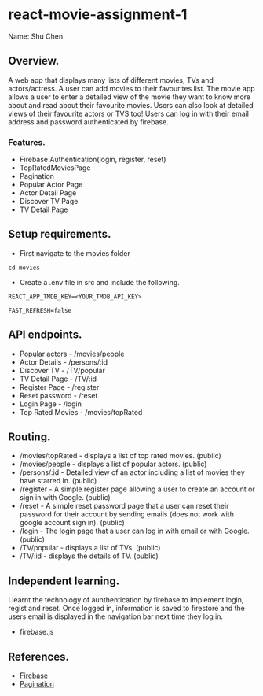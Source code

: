 # react-movie-assignment-1
Name: Shu Chen

## Overview.

A web app that displays many lists of different movies, TVs and actors/actress. A user can add movies to their favourites list.
The movie app allows a user to enter a detailed view of the movie they want to know more about and read about their favourite movies.
Users can also look at detailed views of their favourite actors or TVS too!
Users can log in with their email address and password authenticated by firebase.

### Features.
+ Firebase Authentication(login, register, reset)
+ TopRatedMoviesPage
+ Pagination
+ Popular Actor Page
+ Actor Detail Page
+ Discover TV Page
+ TV Detail Page

## Setup requirements.
+ First navigate to the movies folder

`cd movies`

+ Create a .env file in src and include the following.

`REACT_APP_TMDB_KEY=<YOUR_TMDB_API_KEY>`

`FAST_REFRESH=false`

## API endpoints.

+ Popular actors - /movies/people
+ Actor Details - /persons/:id 
+ Discover TV  - /TV/popular 
+ TV Detail Page - /TV/:id 
+ Register Page - /register 
+ Reset password - /reset 
+ Login Page - /login 
+ Top Rated Movies - /movies/topRated
## Routing.
+ /movies/topRated - displays a list of top rated movies. (public)
+ /movies/people - displays a list of popular actors. (public)
+ /persons/:id - Detailed view of an actor including a list of movies they have starred in. (public)
+ /register - A simple register page allowing a user to create an account or sign in with Google. (public)
+ /reset - A simple reset password page that a user can reset their password for their account by sending emails (does not work with google account sign in). (public)
+ /login - The login page that a user can log in with email or with Google. (public)
+ /TV/popular - displays a list of TVs. (public)  
+  /TV/:id - displays the details of TV. (public)  

## Independent learning.
I learnt the technology of aunthentication by firebase to implement login, regist and reset. Once logged in, information is saved to firestore and the users email is displayed in the navigation bar next time they log in.
+ firebase.js

## References.

+ [Firebase](https://firebase.google.com/docs/web/setup?authuser=0&hl=zh)
+ [Pagination](https://mui.com/material-ui/react-pagination/#basic-pagination)

